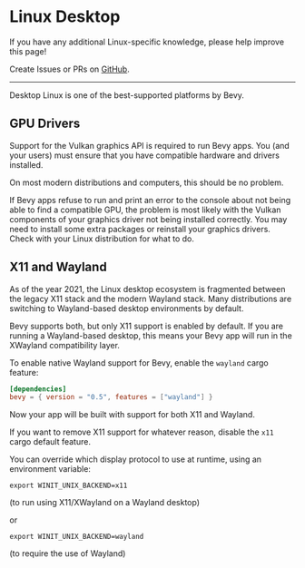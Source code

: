 # Linux Desktop

If you have any additional Linux-specific knowledge,
please help improve this page!

Create Issues or PRs on
[GitHub](https://github.com/bevy-cheatbook/bevy-cheatbook).

---

Desktop Linux is one of the best-supported platforms by Bevy.

## GPU Drivers

Support for the Vulkan graphics API is required to run Bevy apps. You (and your
users) must ensure that you have compatible hardware and drivers installed.

On most modern distributions and computers, this should be no problem.

If Bevy apps refuse to run and print an error to the console about not being
able to find a compatible GPU, the problem is most likely with the Vulkan
components of your graphics driver not being installed correctly. You may
need to install some extra packages or reinstall your graphics drivers. Check
with your Linux distribution for what to do.

## X11 and Wayland

As of the year 2021, the Linux desktop ecosystem is fragmented between
the legacy X11 stack and the modern Wayland stack. Many distributions are
switching to Wayland-based desktop environments by default.

Bevy supports both, but only X11 support is enabled by default. If you are
running a Wayland-based desktop, this means your Bevy app will run in the
XWayland compatibility layer.

To enable native Wayland support for Bevy, enable the `wayland` cargo feature:

```toml
[dependencies]
bevy = { version = "0.5", features = ["wayland"] }
```

Now your app will be built with support for both X11 and Wayland.

If you want to remove X11 support for whatever reason, disable the `x11`
cargo default feature.

You can override which display protocol to use at runtime, using an
environment variable:

```shell
export WINIT_UNIX_BACKEND=x11
```

(to run using X11/XWayland on a Wayland desktop)

or

```shell
export WINIT_UNIX_BACKEND=wayland
```

(to require the use of Wayland)
